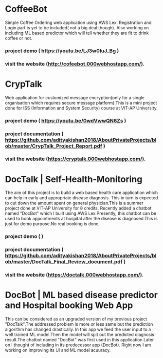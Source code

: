 
 
# CoffeeBot
Simple Coffee Ordering web application using AWS Lex. Registration and Login part is yet to be included( not a big deal though). Also working on including ML based predictor which will tell whether they are fit to drink coffee or not.
### project demo ( https://youtu.be/LJ3w0IuJ_Bg )
### visit the website (http://cofeebot.000webhostapp.com/).

# CrypTalk
Web application for customized message encryption(only for a single organisation which requires secure message platform).This is a mini project done for ISS (Information and System Security) course at VIT-AP University.
### project demo ( https://youtu.be/0wdVwwQN6Zs )
### project documentation ( https://github.com/adityakishan2018/AboutPrivateProjects/blob/master/CrypTalk_Project_Report.pdf )
### visit the website (https://cryptalk.000webhostapp.com/).

# DocTalk | Self-Health-Monitoring
The aim of this project is to build a web based health care application which can help in early and appropriate disease diagnosis. This in turn is expected to cut down the amount spent on general physician.This is a summer project done at VIT-AP University for 8 credits.
Recently added a chatbot named "DocBot" which I built using AWS Lex.Presently, this chatbot can be used to book appointments at hospital after the disease is diagnosed.This is just for demo purpose.No real booking is done.
### project demo ( )
### project documentation ( https://github.com/adityakishan2018/AboutPrivateProjects/blob/master/DocTalk_Final_Review_document.pdf )
### visit the website (https://doctalk.000webhostapp.com/).

# DocBot | ML based disease predictor and Hospital booking Web App
This can be considered as an upgraded version of my previous project "DocTalk".The addressed problem is more or less same but the prediction algorithm has changed drastically. In this app we feed the user input to a well trained ML model.Then the model will spit out the predicted diagnosis result.The chatbot named "DocBot" was first used in this application.Later on I thought of including in its predecessor app (DocBot).
Right now I am working on improving its UI and ML model acuuracy.



